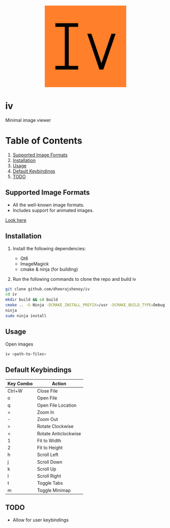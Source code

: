 <p align="center"><img src="resources/icons/hicolor/256x256/apps/iv.png"></p>

# iv

Minimal image viewer

# Table of Contents

1. [Supported Image Formats](#supported-image-formats)
2. [Installation](#installation)
3. [Usage](#usage)
4. [Default Keybindings](#default-keybindings)
5. [TODO](#todo)

## Supported Image Formats

+ All the well-known image formats.
+ Includes support for animated images.

[Look here](https://imagemagick.org/script/formats.php#supported)

## Installation

1. Install the following dependencies:

    - Qt6
    - ImageMagick
    - cmake & ninja (for building)

2. Run the following commands to clone the repo and build iv

```bash
git clone github.com/dheerajshenoy/iv
cd iv
mkdir build && cd build
cmake .. -G Ninja -DCMAKE_INSTALL_PREFIX=/usr -DCMAKE_BUILD_TYPE=Debug
ninja
sudo ninja install
```

## Usage

Open images

```bash
iv <path-to-files>
```

## Default Keybindings

| Key Combo | Action              |
|-----------|---------------------|
| Ctrl+W    | Close File          |
| o         | Open File           |
| q         | Open File Location  |
| =         | Zoom In             |
| -         | Zoom Out            |
| >         | Rotate Clockwise    |
| <         | Rotate Anticlockwise|
| 1         | Fit to Width        |
| 2         | Fit to Height       |
| h         | Scroll Left         |
| j         | Scroll Down         |
| k         | Scroll Up           |
| l         | Scroll Right        |
| t         | Toggle Tabs         |
| m         | Toggle Minimap      |

## TODO

- Allow for user keybindings

